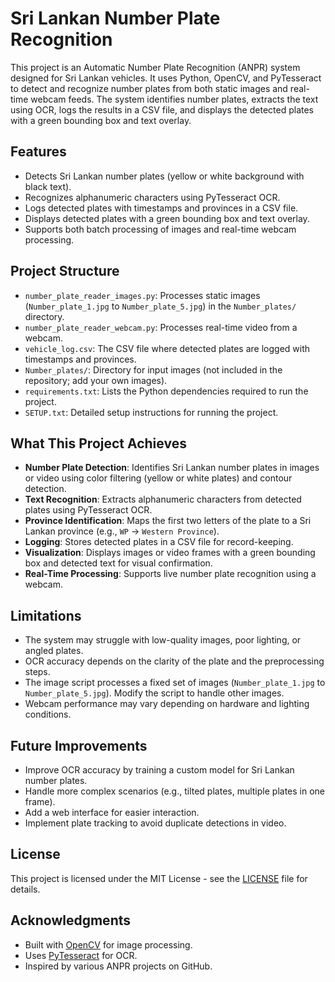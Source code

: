 # Sri Lankan Number Plate Recognition

This project is an Automatic Number Plate Recognition (ANPR) system designed for Sri Lankan vehicles. It uses Python, OpenCV, and PyTesseract to detect and recognize number plates from both static images and real-time webcam feeds. The system identifies number plates, extracts the text using OCR, logs the results in a CSV file, and displays the detected plates with a green bounding box and text overlay.

## Features
- Detects Sri Lankan number plates (yellow or white background with black text).
- Recognizes alphanumeric characters using PyTesseract OCR.
- Logs detected plates with timestamps and provinces in a CSV file.
- Displays detected plates with a green bounding box and text overlay.
- Supports both batch processing of images and real-time webcam processing.

## Project Structure

- `number_plate_reader_images.py`: Processes static images (`Number_plate_1.jpg` to `Number_plate_5.jpg`) in the `Number_plates/` directory.
- `number_plate_reader_webcam.py`: Processes real-time video from a webcam.
- `vehicle_log.csv`: The CSV file where detected plates are logged with timestamps and provinces.
- `Number_plates/`: Directory for input images (not included in the repository; add your own images).
- `requirements.txt`: Lists the Python dependencies required to run the project.
- `SETUP.txt`: Detailed setup instructions for running the project.

## What This Project Achieves

- **Number Plate Detection**: Identifies Sri Lankan number plates in images or video using color filtering (yellow or white plates) and contour detection.
- **Text Recognition**: Extracts alphanumeric characters from detected plates using PyTesseract OCR.
- **Province Identification**: Maps the first two letters of the plate to a Sri Lankan province (e.g., `WP` → `Western Province`).
- **Logging**: Stores detected plates in a CSV file for record-keeping.
- **Visualization**: Displays images or video frames with a green bounding box and detected text for visual confirmation.
- **Real-Time Processing**: Supports live number plate recognition using a webcam.

## Limitations

- The system may struggle with low-quality images, poor lighting, or angled plates.
- OCR accuracy depends on the clarity of the plate and the preprocessing steps.
- The image script processes a fixed set of images (`Number_plate_1.jpg` to `Number_plate_5.jpg`). Modify the script to handle other images.
- Webcam performance may vary depending on hardware and lighting conditions.

## Future Improvements

- Improve OCR accuracy by training a custom model for Sri Lankan number plates.
- Handle more complex scenarios (e.g., tilted plates, multiple plates in one frame).
- Add a web interface for easier interaction.
- Implement plate tracking to avoid duplicate detections in video.

## License

This project is licensed under the MIT License - see the [LICENSE](LICENSE) file for details.

## Acknowledgments

- Built with [OpenCV](https://opencv.org/) for image processing.
- Uses [PyTesseract](https://github.com/madmaze/pytesseract) for OCR.
- Inspired by various ANPR projects on GitHub.
